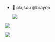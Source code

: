 - 👋 ola,sou @brayon
  
  ![](https://media.tenor.com/9_NoAo1GeZsAAAAC/peaky-blinders.gif)








![](https://tenor.com/pt-BR/view/neymar-neymar-jr-neymar-celebration-neymar-dance-neymar-dive-gif-25425357)


















![](https://tenor.com/pt-BR/view/neymar-jr-neymar-gif-2235780270917907713)













